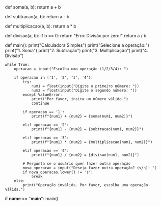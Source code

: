 def soma(a, b):
    return a + b

def subtracao(a, b):
    return a - b

def multiplicacao(a, b):
    return a * b

def divisao(a, b):
    if b == 0:
        return "Erro: Divisão por zero!"
    return a / b

def main():
    print("Calculadora Simples")
    print("Selecione a operação:")
    print("1. Soma")
    print("2. Subtração")
    print("3. Multiplicação")
    print("4. Divisão")

    while True:
        operacao = input("Escolha uma operação (1/2/3/4): ")

        if operacao in ('1', '2', '3', '4'):
            try:
                num1 = float(input("Digite o primeiro número: "))
                num2 = float(input("Digite o segundo número: "))
            except ValueError:
                print("Por favor, insira um número válido.")
                continue

            if operacao == '1':
                print(f"{num1} + {num2} = {soma(num1, num2)}")

            elif operacao == '2':
                print(f"{num1} - {num2} = {subtracao(num1, num2)}")

            elif operacao == '3':
                print(f"{num1} * {num2} = {multiplicacao(num1, num2)}")

            elif operacao == '4':
                print(f"{num1} / {num2} = {divisao(num1, num2)}")

            # Pergunta se o usuário quer fazer outra operação
            nova_operacao = input("Deseja fazer outra operação? (s/n): ")
            if nova_operacao.lower() != 's':
                break
        else:
            print("Operação inválida. Por favor, escolha uma operação válida.")

if __name__ == "__main__":
    main()
